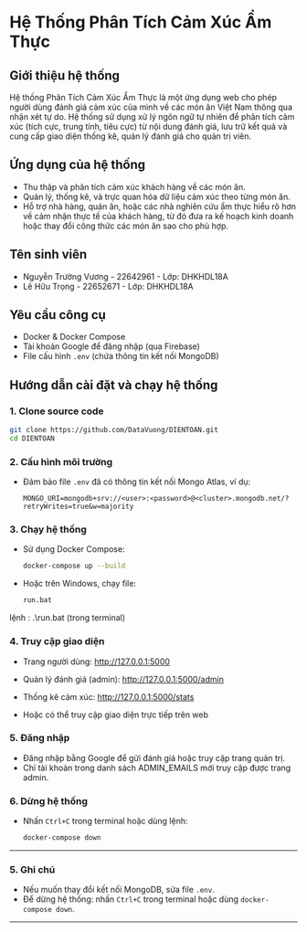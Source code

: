 # Hệ Thống Phân Tích Cảm Xúc Ẩm Thực

## Giới thiệu hệ thống

Hệ thống Phân Tích Cảm Xúc Ẩm Thực là một ứng dụng web cho phép người dùng đánh giá cảm xúc của mình về các món ăn Việt Nam thông qua nhận xét tự do. Hệ thống sử dụng xử lý ngôn ngữ tự nhiên để phân tích cảm xúc (tích cực, trung tính, tiêu cực) từ nội dung đánh giá, lưu trữ kết quả và cung cấp giao diện thống kê, quản lý đánh giá cho quản trị viên.

## Ứng dụng của hệ thống

- Thu thập và phân tích cảm xúc khách hàng về các món ăn.
- Quản lý, thống kê, và trực quan hóa dữ liệu cảm xúc theo từng món ăn.
- Hỗ trợ nhà hàng, quán ăn, hoặc các nhà nghiên cứu ẩm thực hiểu rõ hơn về cảm nhận thực tế của khách hàng, từ đó đưa ra kế hoạch kinh doanh hoặc thay đổi công thức các món ăn sao cho phù hợp.


## Tên sinh viên

- Nguyễn Trường Vương - 22642961 - Lớp: DHKHDL18A
- Lê Hữu Trọng - 22652671 - Lớp: DHKHDL18A

## Yêu cầu công cụ

- Docker & Docker Compose
- Tài khoản Google để đăng nhập (qua Firebase)
- File cấu hình `.env` (chứa thông tin kết nối MongoDB)

## Hướng dẫn cài đặt và chạy hệ thống

### 1. Clone source code

```sh
git clone https://github.com/DataVuong/DIENTOAN.git
cd DIENTOAN
```

### 2. Cấu hình môi trường

- Đảm bảo file `.env` đã có thông tin kết nối Mongo Atlas, ví dụ:
  ```
  MONGO_URI=mongodb+srv://<user>:<password>@<cluster>.mongodb.net/?retryWrites=true&w=majority
  ```

### 3. Chạy hệ thống

- Sử dụng Docker Compose:

  ```sh
  docker-compose up --build
  ```

- Hoặc trên Windows, chạy file:

  ```sh
  run.bat  
  ```

lệnh : .\run.bat (trong terminal)
### 4. Truy cập giao diện

- Trang người dùng: http://127.0.0.1:5000
- Quản lý đánh giá (admin): http://127.0.0.1:5000/admin
- Thống kê cảm xúc: http://127.0.0.1:5000/stats

- Hoặc có thể truy cập giao diện trực tiếp trên web
### 5. Đăng nhập

- Đăng nhập bằng Google để gửi đánh giá hoặc truy cập trang quản trị.
- Chỉ tài khoản trong danh sách ADMIN_EMAILS mới truy cập được trang admin.

### 6. Dừng hệ thống

- Nhấn `Ctrl+C` trong terminal hoặc dùng lệnh:

  ```sh
  docker-compose down
  ```

---


### 5. Ghi chú


- Nếu muốn thay đổi kết nối MongoDB, sửa file `.env`.
- Để dừng hệ thống: nhấn `Ctrl+C` trong terminal hoặc dùng `docker-compose down`.

---
